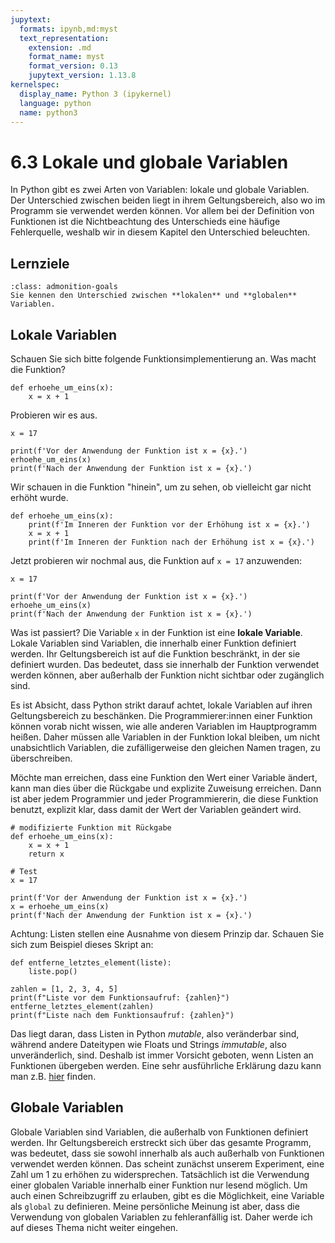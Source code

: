 ```yaml
---
jupytext:
  formats: ipynb,md:myst
  text_representation:
    extension: .md
    format_name: myst
    format_version: 0.13
    jupytext_version: 1.13.8
kernelspec:
  display_name: Python 3 (ipykernel)
  language: python
  name: python3
---
```


# 6.3 Lokale und globale Variablen

In Python gibt es zwei Arten von Variablen: lokale und globale Variablen. Der
Unterschied zwischen beiden liegt in ihrem Geltungsbereich, also wo im Programm
sie verwendet werden können. Vor allem bei der Definition von Funktionen ist die
Nichtbeachtung des Unterschieds eine häufige Fehlerquelle, weshalb wir in diesem
Kapitel den Unterschied beleuchten.

## Lernziele

```{admonition} Lernziele
:class: admonition-goals
Sie kennen den Unterschied zwischen **lokalen** und **globalen** Variablen.
```

## Lokale Variablen

Schauen Sie sich bitte folgende Funktionsimplementierung an. Was macht die
Funktion?

```{code-cell} ipython3
def erhoehe_um_eins(x):
    x = x + 1
```

Probieren wir es aus.

```{code-cell} ipython3
x = 17

print(f'Vor der Anwendung der Funktion ist x = {x}.')
erhoehe_um_eins(x)
print(f'Nach der Anwendung der Funktion ist x = {x}.')
```

Wir schauen in die Funktion "hinein", um zu sehen, ob vielleicht gar nicht
erhöht wurde.

```{code-cell} ipython3
def erhoehe_um_eins(x):
    print(f'Im Inneren der Funktion vor der Erhöhung ist x = {x}.')
    x = x + 1
    print(f'Im Inneren der Funktion nach der Erhöhung ist x = {x}.') 
```

Jetzt probieren wir nochmal aus, die Funktion auf `x = 17` anzuwenden:

```{code-cell} ipython
x = 17

print(f'Vor der Anwendung der Funktion ist x = {x}.')
erhoehe_um_eins(x)
print(f'Nach der Anwendung der Funktion ist x = {x}.')
```

Was ist passiert? Die Variable `x` in der Funktion ist eine **lokale Variable**.
Lokale Variablen sind Variablen, die innerhalb einer Funktion definiert werden.
Ihr Geltungsbereich ist auf die Funktion beschränkt, in der sie definiert
wurden. Das bedeutet, dass sie innerhalb der Funktion verwendet werden können,
aber außerhalb der Funktion nicht sichtbar oder zugänglich sind.

Es ist Absicht, dass Python strikt darauf achtet, lokale Variablen auf ihren
Geltungsbereich zu beschänken. Die Programmierer:innen einer Funktion können
vorab nicht wissen, wie alle anderen Variablen im Hauptprogramm heißen. Daher
müssen alle Variablen in der Funktion lokal bleiben, um nicht unabsichtlich
Variablen, die zufälligerweise den gleichen Namen tragen, zu überschreiben.

Möchte man erreichen, dass eine Funktion den Wert einer Variable ändert, kann
man dies über die Rückgabe und explizite Zuweisung erreichen. Dann ist aber
jedem Programmier und jeder Programmiererin, die diese Funktion benutzt,
explizit klar, dass damit der Wert der Variablen geändert wird.

```{code-cell} ipython3
# modifizierte Funktion mit Rückgabe
def erhoehe_um_eins(x):
    x = x + 1
    return x

# Test
x = 17

print(f'Vor der Anwendung der Funktion ist x = {x}.')
x = erhoehe_um_eins(x)
print(f'Nach der Anwendung der Funktion ist x = {x}.')
```

Achtung: Listen stellen eine Ausnahme von diesem Prinzip dar. Schauen Sie sich zum Beispiel 
dieses Skript an:

```{code-cell} ipython3
def entferne_letztes_element(liste):
    liste.pop()

zahlen = [1, 2, 3, 4, 5]
print(f"Liste vor dem Funktionsaufruf: {zahlen}")
entferne_letztes_element(zahlen)
print(f"Liste nach dem Funktionsaufruf: {zahlen}")
```

Das liegt daran, dass Listen in Python *mutable*, also veränderbar sind, während
andere Dateitypen wie Floats und Strings *immutable*, also unveränderlich, sind.
Deshalb ist immer Vorsicht geboten, wenn Listen an Funktionen übergeben werden.
Eine sehr ausführliche Erklärung dazu kann man z.B. [hier](https://www.data-science-architect.de/mutable-und-immutable-objects/) finden.

## Globale Variablen

Globale Variablen sind Variablen, die außerhalb von Funktionen definiert werden.
Ihr Geltungsbereich erstreckt sich über das gesamte Programm, was bedeutet, dass
sie sowohl innerhalb als auch außerhalb von Funktionen verwendet werden können.
Das scheint zunächst unserem Experiment, eine Zahl um 1 zu erhöhen zu
widersprechen. Tatsächlich ist die Verwendung einer globalen Variable innerhalb
einer Funktion nur lesend möglich. Um auch einen Schreibzugriff zu erlauben,
gibt es die Möglichkeit, eine Variable als `global` zu definieren. Meine
persönliche Meinung ist aber, dass die Verwendung von globalen Variablen zu
fehleranfällig ist. Daher werde ich auf dieses Thema nicht weiter eingehen.

